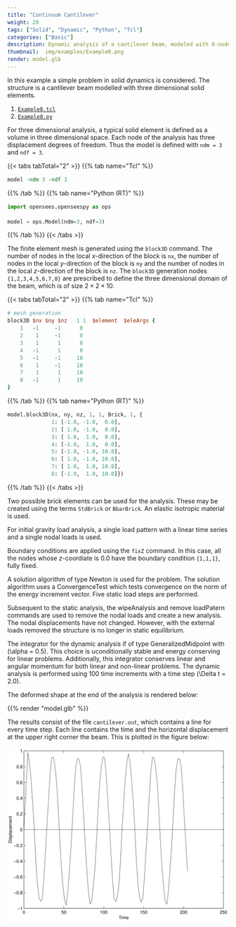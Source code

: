 ```yaml
---
title: "Continuum Cantilever"
weight: 20
tags: ["Solid", "Dynamic", "Python", "Tcl"]
categories: ["Basic"]
description: Dynamic analysis of a cantilever beam, modeled with 8-node brick elements.
thumbnail:  img/examples/Example8.png
render: model.glb
---
```


In this example a simple problem in solid dynamics is considered. The
structure is a cantilever beam modelled with three dimensional solid
elements.

1.  [`Example8.tcl`](src/Example8.tcl)
1.  [`Example8.py`](src/Example8.py)

For three dimensional analysis, a typical solid element is defined as a
volume in three dimensional space. Each node of the analysis has three
displacement degrees of freedom. Thus the model is defined with
`ndm = 3` and `ndf = 3`.

{{< tabs tabTotal="2" >}}
{{% tab name="Tcl" %}}
```tcl
model -ndm 3 -ndf 3
```
{{% /tab %}}
{{% tab name="Python (RT)" %}}
```python
import opensees.openseespy as ops

model = ops.Model(ndm=3, ndf=3)
```
{{% /tab %}}
{{< /tabs >}}

The finite element mesh is generated using the `block3D` command. The
number of nodes in the local $x$-direction of the block is `nx`, the
number of nodes in the local $y$-direction of the block is `ny` and the
number of nodes in the local $z$-direction of the block is `nz`. The
`block3D` generation nodes `{1,2,3,4,5,6,7,8}` are prescribed to define the
three dimensional domain of the beam, which is of size
$2 \times 2 \times 10$.

{{< tabs tabTotal="2" >}}
{{% tab name="Tcl" %}}
```tcl
# mesh generation
block3D $nx $ny $nz   1 1  $element  $eleArgs {
    1   -1     -1      0
    2    1     -1      0
    3    1      1      0
    4   -1      1      0 
    5   -1     -1     10
    6    1     -1     10
    7    1      1     10
    8   -1      1     10
}
```
{{% /tab %}}
{{% tab name="Python (RT)" %}}
```python
model.block3D(nx, ny, nz, 1, 1, Brick, 1, {
              1: [-1.0, -1.0,  0.0],
              2: [ 1.0, -1.0,  0.0],
              3: [ 1.0,  1.0,  0.0],
              4: [-1.0,  1.0,  0.0],
              5: [-1.0, -1.0, 10.0],
              6: [ 1.0, -1.0, 10.0],
              7: [ 1.0,  1.0, 10.0],
              8: [-1.0,  1.0, 10.0]})
```
{{% /tab %}}
{{< /tabs >}}

Two possible brick elements can be used for the analysis. These may be
created using the terms `StdBrick` or `BbarBrick`. An elastic isotropic
material is used.

For initial gravity load analysis, a single load pattern with a linear
time series and a single nodal loads is used.

Boundary conditions are applied using the `fixZ` command. In this case,
all the nodes whose $z$-coordiate is $0.0$ have the boundary condition
`{1,1,1}`, fully fixed.

A solution algorithm of type Newton is used for the problem. The
solution algorithm uses a ConvergenceTest which tests convergence on the
norm of the energy increment vector. Five static load steps are
performed.

Subsequent to the static analysis, the wipeAnalysis and remove
loadPatern commands are used to remove the nodal loads and create a new
analysis. The nodal displacements have not changed. However, with the
external loads removed the structure is no longer in static equilibrium.

The integrator for the dynamic analysis if of type GeneralizedMidpoint
with \(\alpha = 0.5\). This choice is uconditionally stable and energy
conserving for linear problems. Additionally, this integrator conserves
linear and angular momentum for both linear and non-linear problems. The
dynamic analysis is performed using $100$ time increments with a time
step \(\Delta t = 2.0\).

The deformed shape at the end of the analysis is rendered below:

{{% render "model.glb" %}}

The results consist of the file `cantilever.out`, which contains a line
for every time step. Each line contains the time and the horizontal
displacement at the upper right corner the beam. 
This is plotted in the figure below:

![Displacement vs. Time for Upper Right Corner of Beam](img/cantilever.svg)

